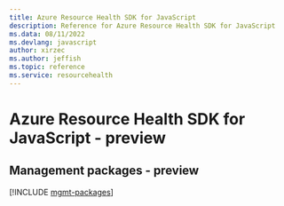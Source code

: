 ```yaml
---
title: Azure Resource Health SDK for JavaScript
description: Reference for Azure Resource Health SDK for JavaScript
ms.data: 08/11/2022
ms.devlang: javascript
author: xirzec
ms.author: jeffish
ms.topic: reference
ms.service: resourcehealth
---
```

# Azure Resource Health SDK for JavaScript - preview

## Management packages - preview
[!INCLUDE [mgmt-packages](resource-health-mgmt-index.md)]